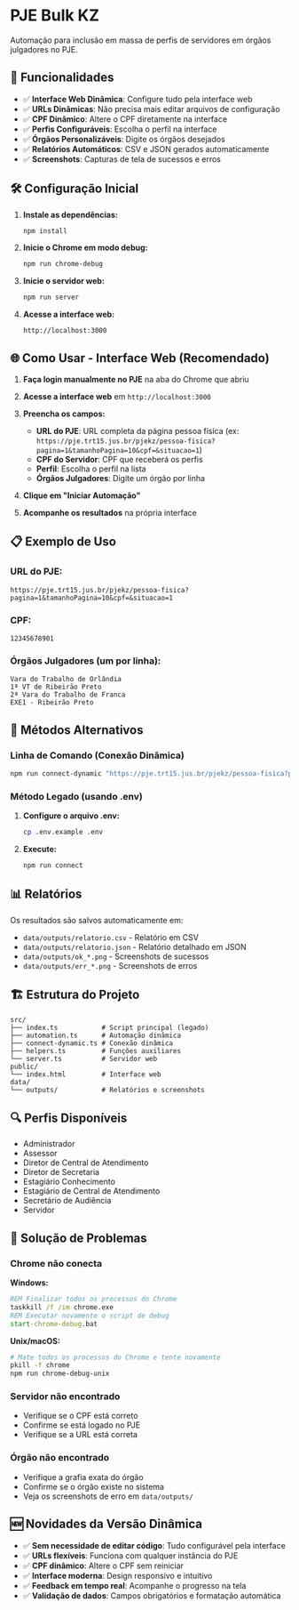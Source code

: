 # PJE Bulk KZ

Automação para inclusão em massa de perfis de servidores em órgãos julgadores no PJE.

## 🚀 Funcionalidades

- ✅ **Interface Web Dinâmica**: Configure tudo pela interface web
- ✅ **URLs Dinâmicas**: Não precisa mais editar arquivos de configuração
- ✅ **CPF Dinâmico**: Altere o CPF diretamente na interface
- ✅ **Perfis Configuráveis**: Escolha o perfil na interface
- ✅ **Órgãos Personalizáveis**: Digite os órgãos desejados
- ✅ **Relatórios Automáticos**: CSV e JSON gerados automaticamente
- ✅ **Screenshots**: Capturas de tela de sucessos e erros

## 🛠️ Configuração Inicial

1. **Instale as dependências:**
   ```bash
   npm install
   ```

2. **Inicie o Chrome em modo debug:**
   ```bash
   npm run chrome-debug
   ```

3. **Inicie o servidor web:**
   ```bash
   npm run server
   ```

4. **Acesse a interface web:**
   ```
   http://localhost:3000
   ```

## 🌐 Como Usar - Interface Web (Recomendado)

1. **Faça login manualmente no PJE** na aba do Chrome que abriu

2. **Acesse a interface web** em `http://localhost:3000`

3. **Preencha os campos:**
   - **URL do PJE**: URL completa da página pessoa física (ex: `https://pje.trt15.jus.br/pjekz/pessoa-fisica?pagina=1&tamanhoPagina=10&cpf=&situacao=1`)
   - **CPF do Servidor**: CPF que receberá os perfis
   - **Perfil**: Escolha o perfil na lista
   - **Órgãos Julgadores**: Digite um órgão por linha

4. **Clique em "Iniciar Automação"**

5. **Acompanhe os resultados** na própria interface

## 📋 Exemplo de Uso

### URL do PJE:
```
https://pje.trt15.jus.br/pjekz/pessoa-fisica?pagina=1&tamanhoPagina=10&cpf=&situacao=1
```

### CPF:
```
12345678901
```

### Órgãos Julgadores (um por linha):
```
Vara do Trabalho de Orlândia
1ª VT de Ribeirão Preto
2ª Vara do Trabalho de Franca
EXE1 - Ribeirão Preto
```

## 🔧 Métodos Alternativos

### Linha de Comando (Conexão Dinâmica)

```bash
npm run connect-dynamic "https://pje.trt15.jus.br/pjekz/pessoa-fisica?pagina=1&tamanhoPagina=10&cpf=&situacao=1" "12345678901" "Servidor" "Vara do Trabalho de Orlândia,1ª VT de Ribeirão Preto"
```

### Método Legado (usando .env)

1. **Configure o arquivo .env:**
   ```bash
   cp .env.example .env
   ```

2. **Execute:**
   ```bash
   npm run connect
   ```

## 📊 Relatórios

Os resultados são salvos automaticamente em:
- `data/outputs/relatorio.csv` - Relatório em CSV
- `data/outputs/relatorio.json` - Relatório detalhado em JSON
- `data/outputs/ok_*.png` - Screenshots de sucessos
- `data/outputs/err_*.png` - Screenshots de erros

## 🏗️ Estrutura do Projeto

```
src/
├── index.ts           # Script principal (legado)
├── automation.ts      # Automação dinâmica
├── connect-dynamic.ts # Conexão dinâmica
├── helpers.ts         # Funções auxiliares
└── server.ts          # Servidor web
public/
└── index.html         # Interface web
data/
└── outputs/           # Relatórios e screenshots
```

## 🔍 Perfis Disponíveis

- Administrador
- Assessor
- Diretor de Central de Atendimento
- Diretor de Secretaria
- Estagiário Conhecimento
- Estagiário de Central de Atendimento
- Secretário de Audiência
- Servidor

## 🚨 Solução de Problemas

### Chrome não conecta

**Windows:**
```cmd
REM Finalizar todos os processos do Chrome
taskkill /f /im chrome.exe
REM Executar novamente o script de debug
start-chrome-debug.bat
```

**Unix/macOS:**
```bash
# Mate todos os processos do Chrome e tente novamente
pkill -f chrome
npm run chrome-debug-unix
```

### Servidor não encontrado
- Verifique se o CPF está correto
- Confirme se está logado no PJE
- Verifique se a URL está correta

### Órgão não encontrado
- Verifique a grafia exata do órgão
- Confirme se o órgão existe no sistema
- Veja os screenshots de erro em `data/outputs/`

## 🆕 Novidades da Versão Dinâmica

- ✅ **Sem necessidade de editar código**: Tudo configurável pela interface
- ✅ **URLs flexíveis**: Funciona com qualquer instância do PJE
- ✅ **CPF dinâmico**: Altere o CPF sem reiniciar
- ✅ **Interface moderna**: Design responsivo e intuitivo
- ✅ **Feedback em tempo real**: Acompanhe o progresso na tela
- ✅ **Validação de dados**: Campos obrigatórios e formatação automática